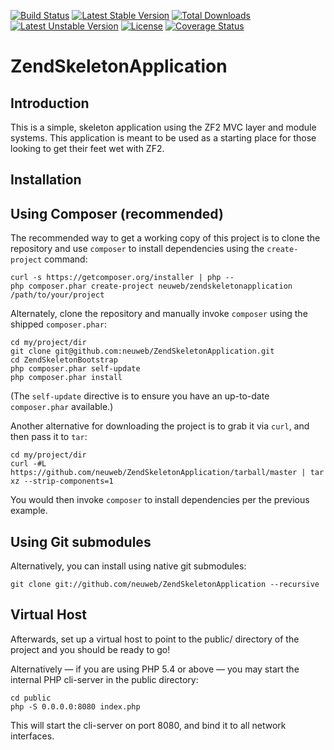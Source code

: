[![Build Status](https://travis-ci.org/neuweb/ZendSkeletonApplication.svg?branch=master)](https://travis-ci.org/neuweb/ZendSkeletonApplication)
[![Latest Stable Version](https://poser.pugx.org/neuweb/zendskeletonapplication/v/stable.png)](https://packagist.org/packages/neuweb/zendskeletonapplication) [![Total Downloads](https://poser.pugx.org/neuweb/zendskeletonapplication/downloads.png)](https://packagist.org/packages/neuweb/zendskeletonapplication) [![Latest Unstable Version](https://poser.pugx.org/neuweb/zendskeletonapplication/v/unstable.png)](https://packagist.org/packages/neuweb/zendskeletonapplication) [![License](https://poser.pugx.org/neuweb/zendskeletonapplication/license.png)](https://packagist.org/packages/neuweb/zendskeletonapplication)
[![Coverage Status](https://coveralls.io/repos/neuweb/ZendSkeletonApplication/badge.png?branch=master)](https://coveralls.io/r/neuweb/ZendSkeletonApplication?branch=master)

ZendSkeletonApplication
=======================

Introduction
------------
This is a simple, skeleton application using the ZF2 MVC layer and module
systems. This application is meant to be used as a starting place for those
looking to get their feet wet with ZF2.


Installation
------------

Using Composer (recommended)
----------------------------
The recommended way to get a working copy of this project is to clone the repository
and use `composer` to install dependencies using the `create-project` command:

    curl -s https://getcomposer.org/installer | php --
    php composer.phar create-project neuweb/zendskeletonapplication /path/to/your/project

Alternately, clone the repository and manually invoke `composer` using the shipped
`composer.phar`:

    cd my/project/dir
    git clone git@github.com:neuweb/ZendSkeletonApplication.git
    cd ZendSkeletonBootstrap
    php composer.phar self-update
    php composer.phar install

(The `self-update` directive is to ensure you have an up-to-date `composer.phar`
available.)

Another alternative for downloading the project is to grab it via `curl`, and
then pass it to `tar`:

    cd my/project/dir
    curl -#L https://github.com/neuweb/ZendSkeletonApplication/tarball/master | tar xz --strip-components=1

You would then invoke `composer` to install dependencies per the previous
example.

Using Git submodules
--------------------
Alternatively, you can install using native git submodules:

    git clone git://github.com/neuweb/ZendSkeletonApplication --recursive

Virtual Host
------------
Afterwards, set up a virtual host to point to the public/ directory of the
project and you should be ready to go!

Alternatively — if you are using PHP 5.4 or above — you may start the internal PHP cli-server in the public
directory:

    cd public
    php -S 0.0.0.0:8080 index.php

This will start the cli-server on port 8080, and bind it to all network
interfaces.
